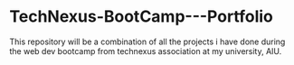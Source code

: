 # TechNexus-BootCamp---Portfolio
This repository will be a combination of all the projects i have done during the web dev bootcamp from technexus association at my university, AIU.
